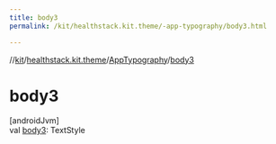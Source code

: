 ```yaml
---
title: body3
permalink: /kit/healthstack.kit.theme/-app-typography/body3.html

---
```

//[kit](/kit.html)/[healthstack.kit.theme](../index.html)/[AppTypography](index.html)/[body3](body3.html)



# body3



[androidJvm]\
val [body3](body3.html): TextStyle




